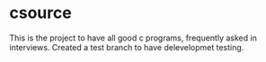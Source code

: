 # csource
This is the project to have all good c programs, frequently asked in interviews.
Created a test branch to have delevelopmet testing.
